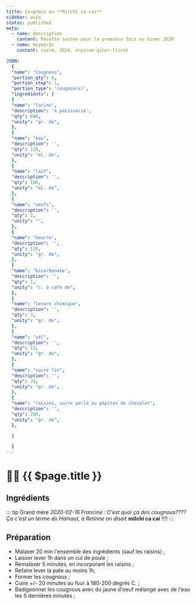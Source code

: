 ```yaml
---
title: Cougnous ou **Mitchi ca cai**
sidebar: auto
status: published
meta:
  - name: description
    content: Recette testée pour la première fois en hiver 2020
  - name: keywords
    content: sucré, 2020, erpicum-giner-lloret

JSON:
  {
  "name": "Cougnous",
  "portion_qty": 6,
  "portion_step": 1,
  "portion_type": 'cougnou(s)',
  "ingredients": [
  {
  "name": "farine",
  "description": 'à patisserie',
  "qty": 600,
  "unity": "gr. de",
  },
  {
  "name": "eau",
  "description": '',
  "qty": 130,
  "unity": "ml. de",
  },
  {
  "name": "lait",
  "description": '',
  "qty": 100,
  "unity": "ml. de",
  },
  {
  "name": "oeufs",
  "description": '',
  "qty": 2,
  "unity": "",
  },
  {
  "name": "beurre",
  "description": '',
  "qty": 120,
  "unity": "gr. de",
  },
  {
  "name": "bicarbonate",
  "description": '',
  "qty": 1,
  "unity": "c. à café de",
  },
  {
  "name": "levure chimique",
  "description": '',
  "qty": 3,
  "unity": "gr. de",
  },
  {
  "name": "sel",
  "description": '',
  "qty": 12,
  "unity": "gr. de",
  },
  {
  "name": "sucre fin",
  "description": '',
  "qty": 20,
  "unity": "gr. de",
  },
  {
  "name": "raisins, sucre perlé ou pépites de chocolat",
  "description": '',
  "qty": 200,
  "unity": "gr. de",
  },

  ]

  }
---
```

# :woman_cook: {{ $page.title }}

## Ingrédients

<recipePortion :recette="$page.frontmatter.JSON" />

::: tip Grand mère
*2020-02-16 Francine : C'est quoi ça des cougnous???? Ça c'est un terme du Hainaut, à Retinne on disait* **mitchi ca cai** !!!!
:::

## Préparation

- Malaxer 20 min l'ensemble des ingrédients (sauf les raisins) ;
- Laisser lever 1h dans un cul de poule ;
- Remalaxer 5 minutes, en incorporant les raisins ;
- Refaire lever la pate au moins 1h;
- Former les cougnous ;
- Cuire +/- 20 minutes au four à 180-200 degrés C. ;
- Badigeonner les cougnous avec du jaune d'oeuf mélangé avec de l'eau les 5 dernières minutes ;
